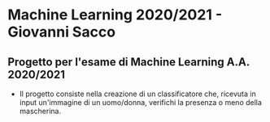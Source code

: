 # Machine Learning 2020/2021 - Giovanni Sacco

## Progetto per l'esame di Machine Learning A.A. 2020/2021

- Il progetto consiste nella creazione di un classificatore che, ricevuta in input un'immagine di un uomo/donna, verifichi la presenza o meno della mascherina.